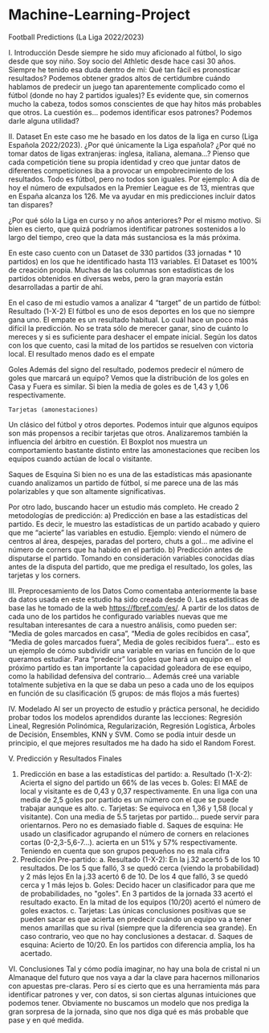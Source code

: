 # Machine-Learning-Project
Football Predictions (La Liga 2022/2023)

I.	Introducción
Desde siempre he sido muy aficionado al fútbol, lo sigo desde que soy niño. Soy socio del Athletic desde hace casi 30 años.
Siempre he tenido esa duda dentro de mí: Qué tan fácil es pronosticar resultados? Podemos obtener grados altos de certidumbre cuándo hablamos de predecir un juego tan aparentemente complicado como el fútbol (donde no hay 2 partidos iguales)?
Es evidente que, sin comernos mucho la cabeza, todos somos conscientes de que hay hitos más probables que otros. La cuestión es… podemos identificar esos patrones? Podemos darle alguna utilidad?

II.	Dataset
En este caso me he basado en los datos de la liga en curso (Liga Española 2022/2023).
¿Por qué únicamente la Liga española? ¿Por qué no tomar datos de ligas extranjeras: inglesa, italiana, alemana…?
Pienso que cada competición tiene su propia identidad y creo que juntar datos de diferentes competiciones iba a provocar un empobrecimiento de los resultados. Todo es fútbol, pero no todos son iguales. Por ejemplo: A día de hoy el número de expulsados en la Premier League es de 13, mientras que en España alcanza los 126. Me va ayudar en mis predicciones incluir datos tan dispares?

¿Por qué sólo la Liga en curso y no años anteriores?
Por el mismo motivo. Si bien es cierto, que quizá podríamos identificar patrones sostenidos a lo largo del tiempo, creo que la data más sustanciosa es la más próxima.

En este caso cuento con un Dataset de 330 partidos (33 jornadas * 10 partidos) en los que he identificado hasta 113 variables. El Dataset es 100% de creación propia. Muchas de las columnas son estadísticas de los partidos obtenidos en diversas webs, pero la gran mayoría están desarrolladas a partir de ahí.

En el caso de mi estudio vamos a analizar 4 “target” de un partido de fútbol:
Resultado (1-X-2)
El fútbol es uno de esos deportes en los que no siempre gana uno. El empate es un resultado habitual. Lo cuál hace un poco más difícil la predicción. No se trata sólo de merecer ganar, sino de cuánto lo mereces y si es suficiente para deshacer el empate inicial.
Según los datos con los que cuento, casi la mitad de los partidos se resuelven con victoria local. El resultado menos dado es el empate
 
Goles
Además del signo del resultado, podemos predecir el número de goles que marcará un equipo? Vemos que la distribución de los goles en Casa y Fuera es similar. Si bien la media de goles es de 1,43 y 1,06 respectivamente.
 


	 

	Tarjetas (amonestaciones)
Un clásico del fútbol y otros deportes. Podemos intuir que algunos equipos son más propensos a recibir tarjetas que otros. Analizaremos también la influencia del árbitro en cuestión. El Boxplot nos muestra un comportamiento bastante distinto entre las amonestaciones que reciben los equipos cuando actúan de local o visitante.
 

Saques de Esquina
Si bien no es una de las estadísticas más apasionante cuando analizamos un partido de fútbol, sí me parece una de las más polarizables y que son altamente significativas.
 

Por otro lado, buscando hacer un estudio más completo. He creado 2 metodologías de predicción:
a)	Predicción en base a las estadísticas del partido. Es decir, le muestro las estadísticas de un partido acabado y quiero que me “acierte” las variables en estudio. Ejemplo: viendo el número de centros al área, despejes, paradas del portero, chuts a gol… me adivine el número de corners que ha habido en el partido.
b)	Predicción antes de disputarse el partido. Tomando en consideración variables conocidas días antes de la disputa del partido, que me prediga el resultado, los goles, las tarjetas y los corners.

III.	Preprocesamiento de los Datos
Como comentaba anteriormente la base da datos usada en este estudio ha sido creada desde 0. Las estadísticas de base las he tomado de la web https://fbref.com/es/. 
A partir de los datos de cada uno de los partidos he configurado variables nuevas que me resultaban interesantes  de cara a nuestro análisis, como pueden ser: “Media de goles marcados en casa”, “Media de goles recibidos en casa”, “Media de goles marcados fuera”, Media de goles recibidos fuera”… esto es un ejemplo de cómo subdividir una variable en varias en función de lo que queramos estudiar. Para “predecir” los goles que hará un equipo en el próximo partido es tan importante la capacidad goleadora de ese equipo, como la habilidad defensiva del contrario…
Además creé una variable totalmente subjetiva en la que se daba un peso a cada uno de los equipos en función de su clasificación (5 grupos: de más flojos a más fuertes)

IV.	Modelado
Al ser un proyecto de estudio y práctica personal, he decidido probar todos los modelos aprendidos durante las lecciones: Regresión Lineal, Regresión Polinómica, Regularización, Regresión Logística, Árboles de Decisión, Ensembles, KNN y SVM. 
Como se podía intuir desde un principio, el que mejores resultados me ha dado ha sido el Random Forest.

V.	Predicción y Resultados Finales
1)	Predicción en base a las estadísticas del partido:
a.	Resultado (1-X-2): Acierta el signo del partido un 66% de las veces
b.	Goles: El MAE de local y visitante es de 0,43 y 0,37 respectivamente. En una liga con una media de 2,5 goles por partido es un número con el que se puede trabajar aunque es alto.
c.	Tarjetas: Se equivoca en 1,36 y 1,58 (local y visitante). Con una media de 5.5 tarjetas por partido... puede servir para orientarnos. Pero no es demasiado fiable
d.	Saques de esquina: He usado un clasificador agrupando el número de corners en relaciones cortas (0-2,3-5,6-7…). acierta en un 51% y 57% respectivamente. Teniendo en cuenta que son grupos pequeños no es mala cifra
2)	Predicción Pre-partido:
a.	Resultado (1-X-2): En la j.32 acertó 5 de los 10 resultados. De los 5 que falló, 3 se quedó cerca (viendo la probabilidad) y 2 más lejos
En la j.33 acertó 6 de 10. De los 4 que falló, 3 se quedó cerca y 1 más lejos
b.	Goles: Decido hacer un clasificador para que me de probabilidades, no "goles". En 3 partidos de la jornada 33 acertó el resultado exacto. En la mitad de los equipos (10/20) acertó el número de goles exactos.
c.	Tarjetas: Las únicas conclusiones positivas que se pueden sacar es que acierta en predecir cuándo un equipo va a tener menos amarillas que su rival (siempre que la diferencia sea grande). En caso contrario, veo que no hay conclusiones a destacar.
d.	Saques de esquina: Acierto de 10/20. En los partidos con diferencia amplia, los ha acertado.


VI.	Conclusiones
Tal y cómo podía imaginar, no hay una bola de cristal ni un Almanaque del futuro que nos vaya a dar la clave para hacernos millonarios con apuestas pre-claras. Pero sí es cierto que es una herramienta más para identificar patrones y ver, con datos, si son ciertas algunas intuiciones que podemos tener.
Obviamente no buscamos un modelo que nos prediga la gran sorpresa de la jornada, sino que nos diga qué es más probable que pase y en qué medida. 






